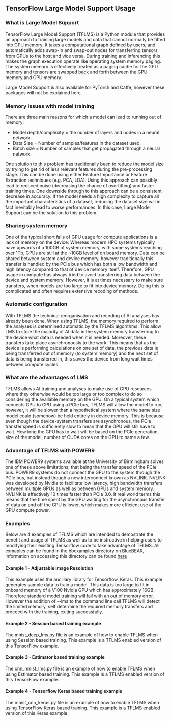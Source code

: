 ## TensorFlow Large Model Support Usage

### What is Large Model Support

TensorFlow Large Model Support (TFLMS) is a Python module that provides an approach to training large models and data that cannot normally be fitted into GPU memory. It takes a computational graph defined by users, and automatically adds swap-in and swap-out nodes for transferring tensors from GPUs to the host and vice versa. During training and inferencing this makes the graph execution operate like operating system memory paging. The system memory is effectively treated as a paging cache for the GPU memory and tensors are swapped back and forth between the GPU memory and CPU memory. 

Large Model Support is also available for PyTorch and Caffe, however these packages will not be explained here. 

### Memory issues with model training

There are three main reasons for which a model can lead to running out of memory:

 + Model depth/complexity = the number of layers and nodes in a neural network.
 + Data Size = Number of samples/features in the dataset used. 
 + Batch size = Number of samples that get propagated through a neural network.

One solution to this problem has traditionally been to reduce the model size by trying to get rid of less relevant features during the pre-processing stage. This can be done using either Feature Importance or Feature Extraction techniques (e.g. PCA, LDA). 
Using this approach can possibly lead to reduced noise (decreasing the chance of overfitting) and faster training times. One downside through to this approach can be a consistent decrease in accuracy. If the model needs a high complexity to capture all the important characteristics of a dataset, reducing the dataset size will in fact inevitably lead to worse performances. In this case, Large Model Support can be the solution to this problem.

### Sharing system memory

One of the typical short falls of GPU usage for compute applications is a lack of memory on the device. Whereas modern HPC systems typically have upwards of a 100GB of system memory, with some systems reaching over 1Tb, GPUs are still at the ~10GB level of on board memory. Data can be shared between system and device memory, however traditionally this transfer is handled by the PCIe bus which has both a low bandwidth and high latency compared to that of device memory itself. Therefore, GPU usage in compute has always tried to avoid transferring data between the device and system memory. However, it is at times necessary to make sure transfers, when models are too large to fit into device memory. Doing this is complicated and often requires extensive recoding of methods.

### Automatic configuration

With TFLMS the technical reorganisation and recoding of AI analyses has already been done. When using TFLMS, the memory required to perform the analyses is determined automatic by the TFLMS algorithms. This allow LMS to store the majority of AI data in the system memory transferring to the device what data is needed when it is needed. Moreover, these transfers take place asynchronously to the work. This means that as the device is performing calculations on one set of data, the previous data is being transferred out of memory (to system memory) and the next set of data is being transferred in, this saves the device from long wait times between compute cycles. 

### What are the advantages of LMS

TFLMS allows AI training and analyses to make use of GPU resources where they otherwise would be too large or too complex to do so considering the available memory on the GPU. On a typical system which connects GPU to CPU using a PCIe bus, TFLMS will allow the model to run, however, it will be slower than a hypothetical system where the same size model could (somehow) be held entirely in device memory. This is because even though the device-system transfers are asynchronous, the PCIe transfer speed is sufficiently slow to mean that the GPU will still have to wait. How long the GPU has to wait will be based on the PCIe generation, size of the model, number of CUDA cores on the GPU to name a few. 

### Advantage of TFLMS with POWER9

The IBM POWER9 systems available at the University of Birmingham solves one of these above limitations, that being the transfer speed of the PCIe bus. POWER9 systems do not connect the GPU to the system through the PCIe bus, but instead though a new interconnect known as NVLINK. NVLINK was developed by Nvidia to facilitate low latency, high bandwidth transfers between multiple GPUs as well as between GPUs and system memory. NVLINK is effectively 10 times faster than PCIe 3.0. It real world terms this means that the time spent by the GPU waiting for the asynchronous transfer of data on and off the GPU is lower, which makes more efficient use of the GPU compute power.

### Examples

Below are 4 examples of TFLMS which are intended to demostrate the benefit and usage of TFLMS as well as to be instructive in helping users to modifying their existing Tensorflow code to take advantage of TFLMS. All exmaples can be found in the bbexamples directory on BlueBEAR, information on accessing this directory can be found [here](https://intranet.birmingham.ac.uk/it/teams/infrastructure/research/bear/bluebear/bluebear-job-submission.aspx) 

#### Example 1 - Adjustable image Resolution

This example uses the ancillary library for Tensorflow, Keras. This example generates sample data to train a model. This data is too large to fit in onboard memory of a V100 Nvidia GPU which has approximately 16GB. Therefore standard model training will fail with an out of memory error. However the addition of --lms to the command line call TFLMS will detect the limited memory, self determine the required memory transfers and proceed with the training, exiting successfully.

#### Example 2 - Session based training example

The mnist_deep_lms.py file is an example of how to enable TFLMS when using Session based training. This example is a TFLMS enabled version of this TensorFlow example.

#### Example 3 - Estimator based training example

The cnn_mnist_lms.py file is an example of how to enable TFLMS when using Estimator based training. This example is a TFLMS enabled version of this TensorFlow example.

#### Example 4 - Tensorflow Keras based training example

The mnist_cnn_keras.py file is an example of how to enable TFLMS when using TensorFlow Keras based training. This example is a TFLMS enabled version of this Keras example.
